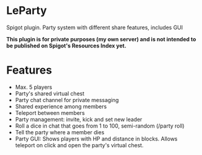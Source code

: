 # LeParty
Spigot plugin. Party system with different share features, includes GUI

**This plugin is for private purposes (my own server) and is not intended to be published on Spigot's Resources Index yet.**

# Features

- Max. 5 players
- Party's shared virtual chest
- Party chat channel for private messaging
- Shared experience among members
- Teleport between members
- Party management: invite, kick and set new leader
- Roll a dice in chat that goes from 1 to 100, semi-random (/party roll)
- Tell the party where a member dies
- Party GUI: Shows players with HP and distance in blocks. Allows teleport on click and open the party's virtual chest.
